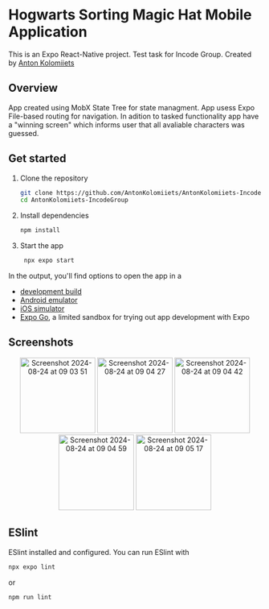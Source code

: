 # Hogwarts Sorting Magic Hat Mobile Application 

This is an Expo React-Native project. Test task for Incode Group. Created by [Anton Kolomiiets](https://www.linkedin.com/in/anton-kolomiiets-740322120/)

## Overview

App created using MobX State Tree for state managment. App usess Expo File-based routing for navigation. In adition to tasked functionality app have a "winning screen" which informs user that all avaliable characters was guessed.


## Get started

1. Clone the repository

   ```bash
   git clone https://github.com/AntonKolomiiets/AntonKolomiiets-IncodeGroup.git
   cd AntonKolomiiets-IncodeGroup
   ```

2. Install dependencies

   ```bash
   npm install
   ```

3. Start the app

   ```bash
    npx expo start
   ```

In the output, you'll find options to open the app in a

- [development build](https://docs.expo.dev/develop/development-builds/introduction/)
- [Android emulator](https://docs.expo.dev/workflow/android-studio-emulator/)
- [iOS simulator](https://docs.expo.dev/workflow/ios-simulator/)
- [Expo Go](https://expo.dev/go), a limited sandbox for trying out app development with Expo

## Screenshots

<p align="center">
 <img  alt="Screenshot 2024-08-24 at 09 03 51" src="https://github.com/user-attachments/assets/49675d7d-748a-4992-8e51-ab49a26ce7b4" width="150">
 <img alt="Screenshot 2024-08-24 at 09 04 27" src="https://github.com/user-attachments/assets/0e98bb8c-49bd-40c0-a6a0-783e6683cc1a" width="150">
 <img  alt="Screenshot 2024-08-24 at 09 04 42" src="https://github.com/user-attachments/assets/5d2fff6e-9d32-415f-a368-dcac0f855e82" width="150">
 <img alt="Screenshot 2024-08-24 at 09 04 59" src="https://github.com/user-attachments/assets/54bf8b78-a70d-4c9a-8d6e-37984f9ebf56" width="150">
 <img alt="Screenshot 2024-08-24 at 09 05 17" src="https://github.com/user-attachments/assets/310121cb-f9ec-467d-ba1f-fa9421ae73df" width="150">
</p>

## ESlint

ESlint installed and configured. You can run ESlint with

```bash
npx expo lint
```

or 

```bash
npm run lint 
```
